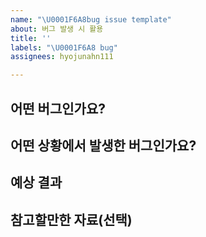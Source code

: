 ```yaml
---
name: "\U0001F6A8bug issue template"
about: 버그 발생 시 활용
title: ''
labels: "\U0001F6A8 bug"
assignees: hyojunahn111

---
```


## 어떤 버그인가요?

> 

## 어떤 상황에서 발생한 버그인가요?

> 

## 예상 결과

> 

## 참고할만한 자료(선택)
>
